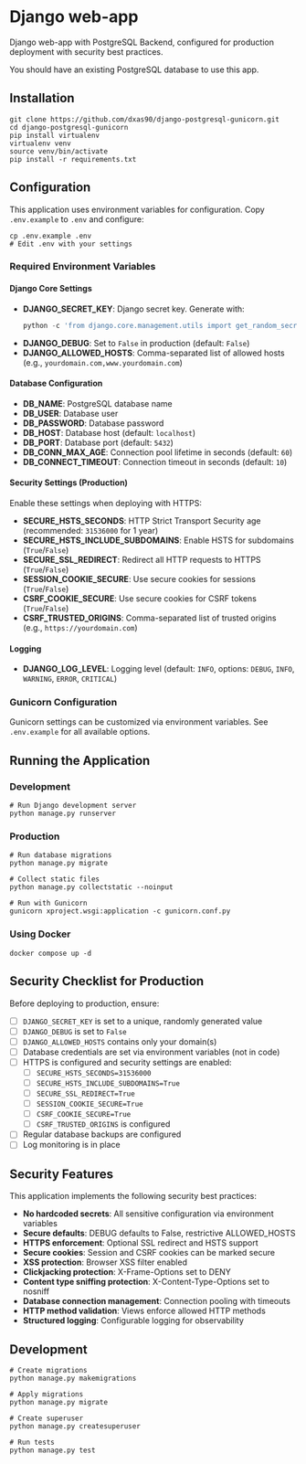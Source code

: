 # Django web-app

Django web-app with PostgreSQL Backend, configured for production deployment with security best practices.

You should have an existing PostgreSQL database to use this app.

## Installation

```console
git clone https://github.com/dxas90/django-postgresql-gunicorn.git
cd django-postgresql-gunicorn
pip install virtualenv
virtualenv venv
source venv/bin/activate
pip install -r requirements.txt
```

## Configuration

This application uses environment variables for configuration. Copy `.env.example` to `.env` and configure:

```console
cp .env.example .env
# Edit .env with your settings
```

### Required Environment Variables

#### Django Core Settings

- **DJANGO_SECRET_KEY**: Django secret key. Generate with:
  ```python
  python -c 'from django.core.management.utils import get_random_secret_key; print(get_random_secret_key())'
  ```
- **DJANGO_DEBUG**: Set to `False` in production (default: `False`)
- **DJANGO_ALLOWED_HOSTS**: Comma-separated list of allowed hosts (e.g., `yourdomain.com,www.yourdomain.com`)

#### Database Configuration

- **DB_NAME**: PostgreSQL database name
- **DB_USER**: Database user
- **DB_PASSWORD**: Database password
- **DB_HOST**: Database host (default: `localhost`)
- **DB_PORT**: Database port (default: `5432`)
- **DB_CONN_MAX_AGE**: Connection pool lifetime in seconds (default: `60`)
- **DB_CONNECT_TIMEOUT**: Connection timeout in seconds (default: `10`)

#### Security Settings (Production)

Enable these settings when deploying with HTTPS:

- **SECURE_HSTS_SECONDS**: HTTP Strict Transport Security age (recommended: `31536000` for 1 year)
- **SECURE_HSTS_INCLUDE_SUBDOMAINS**: Enable HSTS for subdomains (`True`/`False`)
- **SECURE_SSL_REDIRECT**: Redirect all HTTP requests to HTTPS (`True`/`False`)
- **SESSION_COOKIE_SECURE**: Use secure cookies for sessions (`True`/`False`)
- **CSRF_COOKIE_SECURE**: Use secure cookies for CSRF tokens (`True`/`False`)
- **CSRF_TRUSTED_ORIGINS**: Comma-separated list of trusted origins (e.g., `https://yourdomain.com`)

#### Logging

- **DJANGO_LOG_LEVEL**: Logging level (default: `INFO`, options: `DEBUG`, `INFO`, `WARNING`, `ERROR`, `CRITICAL`)

### Gunicorn Configuration

Gunicorn settings can be customized via environment variables. See `.env.example` for all available options.

## Running the Application

### Development

```console
# Run Django development server
python manage.py runserver
```

### Production

```console
# Run database migrations
python manage.py migrate

# Collect static files
python manage.py collectstatic --noinput

# Run with Gunicorn
gunicorn xproject.wsgi:application -c gunicorn.conf.py
```

### Using Docker

```console
docker compose up -d
```

## Security Checklist for Production

Before deploying to production, ensure:

- [ ] `DJANGO_SECRET_KEY` is set to a unique, randomly generated value
- [ ] `DJANGO_DEBUG` is set to `False`
- [ ] `DJANGO_ALLOWED_HOSTS` contains only your domain(s)
- [ ] Database credentials are set via environment variables (not in code)
- [ ] HTTPS is configured and security settings are enabled:
  - [ ] `SECURE_HSTS_SECONDS=31536000`
  - [ ] `SECURE_HSTS_INCLUDE_SUBDOMAINS=True`
  - [ ] `SECURE_SSL_REDIRECT=True`
  - [ ] `SESSION_COOKIE_SECURE=True`
  - [ ] `CSRF_COOKIE_SECURE=True`
  - [ ] `CSRF_TRUSTED_ORIGINS` is configured
- [ ] Regular database backups are configured
- [ ] Log monitoring is in place

## Security Features

This application implements the following security best practices:

- **No hardcoded secrets**: All sensitive configuration via environment variables
- **Secure defaults**: DEBUG defaults to False, restrictive ALLOWED_HOSTS
- **HTTPS enforcement**: Optional SSL redirect and HSTS support
- **Secure cookies**: Session and CSRF cookies can be marked secure
- **XSS protection**: Browser XSS filter enabled
- **Clickjacking protection**: X-Frame-Options set to DENY
- **Content type sniffing protection**: X-Content-Type-Options set to nosniff
- **Database connection management**: Connection pooling with timeouts
- **HTTP method validation**: Views enforce allowed HTTP methods
- **Structured logging**: Configurable logging for observability

## Development

```console
# Create migrations
python manage.py makemigrations

# Apply migrations
python manage.py migrate

# Create superuser
python manage.py createsuperuser

# Run tests
python manage.py test
```
